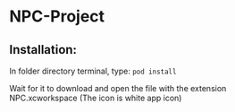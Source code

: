 # NPC-Project

## Installation:
In folder directory terminal, type:
`pod install`

Wait for it to download and open the file with the extension NPC.xcworkspace (The icon is white app icon)
